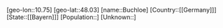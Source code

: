 ﻿---
location: [48.03,10.75]
type: City
tags:
- geo/City


SpocWebEntityId: 29396
isDeleted: false
confidential: public

---
[geo-lon::10.75]
[geo-lat::48.03]
[name::Buchloe]
[Country::[[Germany]]]
[State::[[Bayern]]]
[Population::]
[Unknown::]

